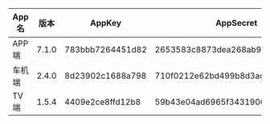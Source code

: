 | App名 | 版本    | AppKey           | AppSecret                        | 记录日期       | build   | mobi_app       | c_locale | channel | platform | s_locale |
|------|-------|------------------|----------------------------------|------------|---------|----------------|----------|---------|----------|----------|
| APP端 | 7.1.0 | 783bbb7264451d82 | 2653583c8873dea268ab9386918b1d65 | 2022-10-05 | 2040018 | mobi_app       | zh_CN    | website | android  | zh_CN    |
| 车机端  | 2.4.0 | 8d23902c1688a798 | 710f0212e62bd499b8d3ac6e1db9302a | 2022-10-05 | 2040018 | mobi_app       | zh_CN    | website | android  | zh_CN    |
| TV端  | 1.5.4 | 4409e2ce8ffd12b8 | 59b43e04ad6965f34319062b478f83dd | 2022-10-05 | 105301  | android_tv_yst |          | master  | android  |          |
